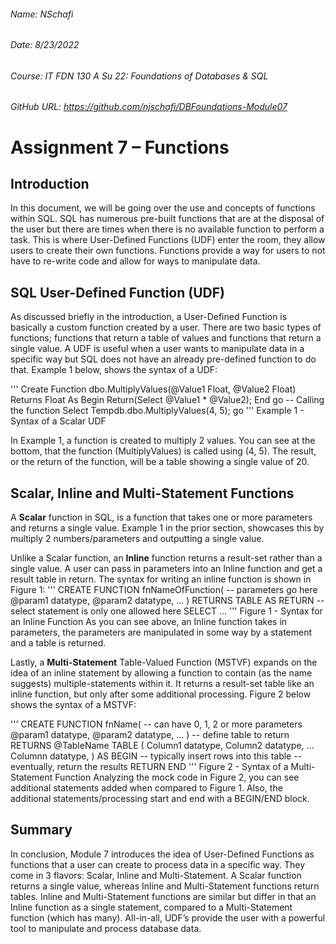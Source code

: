 ###### Name: NSchafi
###### Date: 8/23/2022
###### Course: IT FDN 130 A Su 22: Foundations of Databases & SQL 
###### GitHub URL: https://github.com/njschafi/DBFoundations-Module07


# Assignment 7 – Functions
## Introduction
In this document, we will be going over the use and concepts of functions within SQL. SQL has numerous pre-built functions that are at the disposal of the user but there are times when there is no available function to perform a task. This is where User-Defined Functions (UDF) enter the room, they allow users to create their own functions. Functions provide a way for users to not have to re-write code and allow for ways to manipulate data.
## SQL User-Defined Function (UDF)
As discussed briefly in the introduction, a User-Defined Function is basically a custom function created by a user. There are two basic types of functions; functions that return a table of values and functions that return a single value. A UDF is useful when a user wants to manipulate data in a specific way but SQL does not have an already pre-defined function to do that.  Example 1 below, shows the syntax of a UDF:

'''
Create Function dbo.MultiplyValues(@Value1 Float, @Value2 Float)
 Returns Float 
 As
  Begin
   Return(Select @Value1 * @Value2);
  End 
go
-- Calling the function
Select Tempdb.dbo.MultiplyValues(4, 5);
go
'''
Example 1 - Syntax of a Scalar UDF

In Example 1, a function is created to multiply 2 values. You can see at the bottom, that the function (MultiplyValues) is called using (4, 5). The result, or the return of the function, will be a table showing a single value of 20.
## Scalar, Inline and Multi-Statement Functions
A **Scalar** function in SQL, is a function that takes one or more parameters and returns a single value. Example 1 in the prior section, showcases this by multiply 2 numbers/parameters and outputting a single value.

Unlike a Scalar function, an **Inline** function returns a result-set rather than a single value. A user can pass in parameters into an Inline function and get a result table in return.  The syntax for writing an inline function is shown in Figure 1:
'''
CREATE FUNCTION fnNameOfFunction(
-- parameters go here
@param1 datatype,
@param2 datatype, ...
)
RETURNS TABLE
AS
RETURN
-- select statement is only one allowed here
SELECT ...
'''
Figure 1 - Syntax for an Inline Function
As you can see above, an Inline function takes in parameters, the parameters are manipulated in some way by a statement and a table is returned.

Lastly, a **Multi-Statement** Table-Valued Function (MSTVF) expands on the idea of an inline statement by allowing a function to contain (as the name suggests) multiple-statements within it. It returns a result-set table like an inline function, but only after some additional processing. Figure 2 below shows the syntax of a MSTVF:

'''
CREATE FUNCTION fnName(
-- can have 0, 1, 2 or more parameters
@param1 datatype,
@param2 datatype, ...
)
-- define table to return
RETURNS @TableName TABLE (
Column1 datatype,
Column2 datatype,
...
Columnn datatype,
)
AS
BEGIN
-- typically insert rows into this table
-- eventually, return the results
RETURN
END
'''
Figure 2 - Syntax of a Multi-Statement Function
Analyzing the mock code in Figure 2, you can see additional statements added when compared to Figure 1. Also, the additional statements/processing start and end with a BEGIN/END block.
## Summary
In conclusion, Module 7 introduces the idea of User-Defined Functions as functions that a user can create to process data in a specific way. They come in 3 flavors: Scalar, Inline and Multi-Statement. A Scalar function returns a single value, whereas Inline and Multi-Statement functions return tables. Inline and Multi-Statement functions are similar but differ in that an Inline function as a single statement, compared to a Multi-Statement function (which has many). All-in-all, UDF’s provide the user with a powerful tool to manipulate and process database data.
